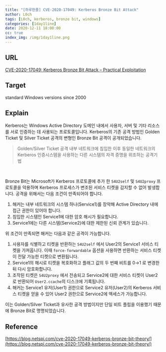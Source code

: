 ```yaml
---
title: "[하루한줄] CVE-2020-17049: Kerberos Bronze Bit Attack"
author: L0ch
tags: [L0ch, kerberos, bronze bit, windows]
categories: [1day1line]
date: 2020-12-11 18:00:00
cc: true
index_img: /img/1day1line.png
---
```


## URL 

[CVE-2020-17049: Kerberos Bronze Bit Attack – Practical Exploitation](https://blog.netspi.com/cve-2020-17049-kerberos-bronze-bit-attack/)

## Target

standard Windows versions since 2000

## Explain

Kerberos는 Windows Active Directory 도메인 내에서 사용자, 서버 및 기타 리소스를 서로 인증하는 데 사용되는 프로토콜입니다.
Kerberos의 기존 공격 방법인 Golden Ticket 및 Silver Ticket 공격의 변형인 Bronze Bit 공격이 공개되었습니다.

> Golden/Silver Ticket 공격
> 내부 네트워크에 침입한 이후 동일한 네트워크의 Kerberos 인증시스템을 사용하는 다른 시스템의 자격 증명을 위조하는 공격기법

<br>

Bronze Bit는 Microsoft가 Kerberos 프로토콜에 추가 한 `S4U2self` 및 `S4U2proxy` 프로토콜을 악용하며 Kerberos 프로세스가 변조된 서비스 티켓을 감지할 수 없어 발생합니다. 공격을 위해서는 다음 조건이 만족되어야 합니다.

1. 해커는 내부 네트워크의 시스템 하나(Service1)를 장악해 Active Directory 내에 접근 권한이 있어야 합니다.
2. 침입한 시스템인 Service1에 대한 암호 해시가 필요합니다.
3. Service1에는 다른 시스템(Service2)에 대한 제한된 신뢰 관계가 있습니다.

위 조건이 만족되면 해커는 다음과 같은 공격이 가능합니다.

1. 사용자를 식별하고 티켓을 반환하는 `S4U2self` 에서 User2의 Service1 서비스 티켓을 가져옵니다. 이때 `force-forwardable` 옵션을 사용하면 반환하는 서비스 티켓이 전달 가능한 티켓으로 변환됩니다.
2. Service1의 해시로 티켓을 복호화하고 플래그 값의 두 번째 비트를 0→1 로 변경한 뒤 다시 암호화합니다. 
3. 조작된 티켓은 `S4U2proxy` 에서 전송되고 Service2에 대한 서비스 티켓이 User2로 반환되어 `User2.ccache`의 디스크에 기록됩니다.
4. 해커는 Service1 유저(User1) 권한으로 Service2 유저(User2)의 Kerberos 서비스 티켓을 얻을 수 있어 User2 권한으로 Service2에 액세스가 가능합니다.

이는 Golden/Silver Ticket과 유사한 공격 방법이지만 단일 비트 플립을 이용했기 때문에 Bronze Bit로 명명되었습니다.

## Reference

[https://blog.netspi.com/cve-2020-17049-kerberos-bronze-bit-theory/](https://blog.netspi.com/cve-2020-17049-kerberos-bronze-bit-theory/)